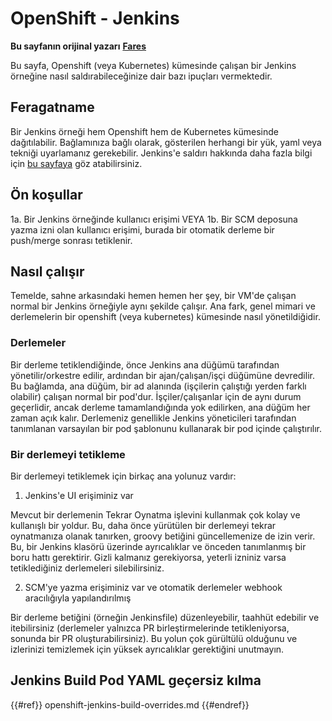 # OpenShift - Jenkins

**Bu sayfanın orijinal yazarı** [**Fares**](https://www.linkedin.com/in/fares-siala/)

Bu sayfa, Openshift (veya Kubernetes) kümesinde çalışan bir Jenkins örneğine nasıl saldırabileceğinize dair bazı ipuçları vermektedir.

## Feragatname

Bir Jenkins örneği hem Openshift hem de Kubernetes kümesinde dağıtılabilir. Bağlamınıza bağlı olarak, gösterilen herhangi bir yük, yaml veya tekniği uyarlamanız gerekebilir. Jenkins'e saldırı hakkında daha fazla bilgi için [bu sayfaya](../../../pentesting-ci-cd/jenkins-security/) göz atabilirsiniz.

## Ön koşullar

1a. Bir Jenkins örneğinde kullanıcı erişimi VEYA 1b. Bir SCM deposuna yazma izni olan kullanıcı erişimi, burada bir otomatik derleme bir push/merge sonrası tetiklenir.

## Nasıl çalışır

Temelde, sahne arkasındaki hemen hemen her şey, bir VM'de çalışan normal bir Jenkins örneğiyle aynı şekilde çalışır. Ana fark, genel mimari ve derlemelerin bir openshift (veya kubernetes) kümesinde nasıl yönetildiğidir.

### Derlemeler

Bir derleme tetiklendiğinde, önce Jenkins ana düğümü tarafından yönetilir/orkestre edilir, ardından bir ajan/çalışan/işçi düğümüne devredilir. Bu bağlamda, ana düğüm, bir ad alanında (işçilerin çalıştığı yerden farklı olabilir) çalışan normal bir pod'dur. İşçiler/çalışanlar için de aynı durum geçerlidir, ancak derleme tamamlandığında yok edilirken, ana düğüm her zaman açık kalır. Derlemeniz genellikle Jenkins yöneticileri tarafından tanımlanan varsayılan bir pod şablonunu kullanarak bir pod içinde çalıştırılır.

### Bir derlemeyi tetikleme

Bir derlemeyi tetiklemek için birkaç ana yolunuz vardır:

1. Jenkins'e UI erişiminiz var

Mevcut bir derlemenin Tekrar Oynatma işlevini kullanmak çok kolay ve kullanışlı bir yoldur. Bu, daha önce yürütülen bir derlemeyi tekrar oynatmanıza olanak tanırken, groovy betiğini güncellemenize de izin verir. Bu, bir Jenkins klasörü üzerinde ayrıcalıklar ve önceden tanımlanmış bir boru hattı gerektirir. Gizli kalmanız gerekiyorsa, yeterli izniniz varsa tetiklediğiniz derlemeleri silebilirsiniz.

2. SCM'ye yazma erişiminiz var ve otomatik derlemeler webhook aracılığıyla yapılandırılmış

Bir derleme betiğini (örneğin Jenkinsfile) düzenleyebilir, taahhüt edebilir ve itebilirsiniz (derlemeler yalnızca PR birleştirmelerinde tetikleniyorsa, sonunda bir PR oluşturabilirsiniz). Bu yolun çok gürültülü olduğunu ve izlerinizi temizlemek için yüksek ayrıcalıklar gerektiğini unutmayın.

## Jenkins Build Pod YAML geçersiz kılma

{{#ref}}
openshift-jenkins-build-overrides.md
{{#endref}}
